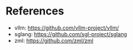 # References

- vllm: https://github.com/vllm-project/vllm/
- sglang: https://github.com/sgl-project/sglang
- zml:  https://github.com/zml/zml